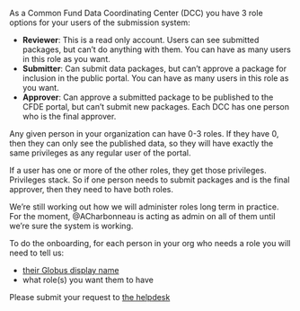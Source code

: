 As a Common Fund Data Coordinating Center (DCC) you have 3 role options for your users of the submission system:
- **Reviewer**: This is a read only account. Users can see submitted packages, but can’t do anything with them. You can have as many users in this role as you want.
- **Submitter**: Can submit data packages, but can’t approve a package for inclusion in the public portal. You can have as many users in this role as you want.
- **Approver**: Can approve a submitted package to be published to the CFDE portal, but can’t submit new packages. Each DCC has one person who is the final approver.

Any given person in your organization can have 0-3 roles. If they have 0, then they can only see the published data, so they will have exactly the same privileges as any regular user of the portal. 

If a user has one or more of the other roles, they get those privileges. Privileges stack. So if one person needs to submit packages and is the final approver, then they need to have both roles.  

We’re still working out how we will administer roles long term in practice. For the moment, @ACharbonneau is acting as admin on all of them until we’re sure the system is working.

To do the onboarding, for each person in your org who needs a role you will need to tell us:
- [their Globus display name](https://github.com/nih-cfde/security/blob/master/epic-1-groups/dcc-instructions.md)
- what role(s) you want them to have

Please submit your request to [the helpdesk](support@cfde.atlassian.net)